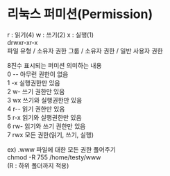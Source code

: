 # 리눅스 퍼미션(Permission)  
r : 읽기(4) w : 쓰기(2) x : 실행(1)  
drwxr-xr-x    
파일 유형 / 소유자 권한 그룹 / 소유자 권한 / 일반 사용자 권한  

8진수          표시되는 퍼미션                     의미하는 내용  
0                  --                            아무런 권한이 없음   
1                  -x                            실행권한만 있음  
2                  w-                           쓰기 권한만 있음  
3                  wx                           쓰기와 실행권한만 있음  
4                  r--                           읽기 권한만 있음    
5                  r-x                           읽기와 실행권한만 있음  
6                  rw-                          읽기와 쓰기 권한만 있음  
7                  rwx                          모든 권한(읽기, 쓰기, 실행)  


ex) .www 파일에 대한 모든 권한 풀어주기  
chmod -R 755 /home/testy/www  
(R : 하위 폴더까지 적용)  
